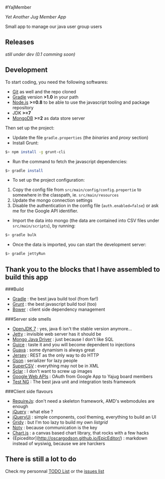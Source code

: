 #YajMember

_Yet Another Jug Member App_

Small app to manage our java user group users

## Releases

_still under dev (0.1 comming soon)_

## Development

To start coding, you need the following softwares:

* [Git](http://git-scm.com/downloads) as well and the repo cloned
* [Gradle](http://www.gradle.org/downloads) version **>1.0** in your path
* [Node.js](http://nodejs.org/download/) **>=0.8** to be able to use the javascript tooling and package repository
* JDK **>=7**
* [MongoDB](http://www.mongodb.org/downloads) **>=2** as data store server

Then set up the project:

* Update the file `gradle.properties` (the _binaries_ and _proxy_ section) 
* Install Grunt: 

```bash
$> npm install -g grunt-cli
```

* Run the command to fetch the javascript dependencies:

```bash
$> gradle install
```

* To set up the project configuration:
 1. Copy the config file from `src/main/config/config.propertie` to somewhere in the classpath, ie. `src/main/resources`
 2. Update the mongo connection settings
 3. Disable the authentication in the config file (`auth.enabled=false`) or ask me for the Google API identifier.
* Import the data into mongo (the data are contained into CSV files under `src/main/scripts`), by running: 

```bash
$> gradle bulk
```

* Once the data is imported, you can start the development server:

```bash
$> gradle jettyRun
```




## Thank you to the blocks that I have assembled to build this app

###Build

* [Gradle](http://www.gradle.org/) : the best java build tool (from far!)
* [Grunt](http://gruntjs.org) : the best javascript build tool (too)
* [Bower](http://twitter.github.com/bower/) : client side dependency management

###Server side smells

* [OpenJDK 7](http://openjdk.java.net/projects/jdk7/) : yes, java 6 isn't the stable version anymore... 
* [Jetty](http://www.eclipse.org/jetty/) : invisible web server has it should be
* [Mongo Java Driver](https://github.com/mongodb/mongo-java-driver) : just because I don't like SQL
* [Guice](http://code.google.com/p/google-guice/) : taste it and you will become dependent to injections
* [Guava](http://code.google.com/p/guava-libraries/) : some dynamism is always great
* [Jersey](http://jersey.java.net/) : REST as the only way to do HTTP
* [Gson](http://code.google.com/p/google-gson/) : serializer for lazy people
* [SuperCSV](http://supercsv.sourceforge.net/) : everything may not be in XML
* [Sclar](http://www.thebuzzmedia.com/software/imgscalr-java-image-scaling-library/) : I don't want to screw up images
* [Google Web APIs](http://code.google.com/p/google-api-java-client/) : OAuth from Google App to Yajug board members 
* [Test NG](http://testng.org/) : The best java unit and integration tests framework

###Client side flavours

* [RequireJs](http://requirejs.org/): don't need a skeleton framework, AMD's webmodules are enough
* [jQuery](http://jquery.com/) : what else ?
* [jQueryUi](http://jqueryui.com/) : simple components, cool theming, everything to build an UI 
* [Gridy](https://github.com/wbotelhos/gridy) : but I'm too lazy to build my own _listgrid_
* [Noty](http://needim.github.com/noty/) : because communication is the key
* [Chart.js](http://www.chartjs.org/) : a canvas based chart library, that rocks with a few hacks
* {Epiceditor](http://oscargodson.github.io/EpicEditor/) : markdown instead of wysiwig, because we are harckers


## There is still a lot to do

Check my personnal [TODO List](TODO.md) or the [issues list](https://github.com/krampstudio/YajMember/issues)
